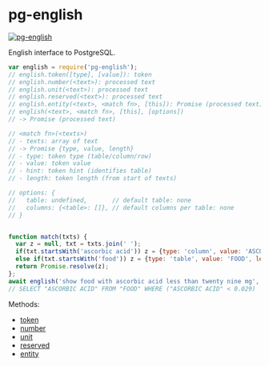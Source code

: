 # pg-english

[![pg-english](https://i.imgur.com/UN74CCi.jpg)](https://npmjs.com/package/pg-english)

English interface to PostgreSQL.

```javascript
var english = require('pg-english');
// english.token([type], [value]): token
// english.number(<text>): processed text
// english.unit(<text>): processed text
// english.reserved(<text>): processed text
// english.entity(<text>, <match fn>, [this]): Promise (processed text)
// english(<text>, <match fn>, [this], [options])
// -> Promise (processed text)

// <match fn>(<texts>)
// - texts: array of text
// -> Promise {type, value, length}
// - type: token type (table/column/row)
// - value: token value
// - hint: token hint (identifies table)
// - length: token length (from start of texts)

// options: {
//   table: undefined,       // default table: none
//   columns: {<table>: []}, // default columns per table: none
// }


function match(txts) {
  var z = null, txt = txts.join(' ');
  if(txt.startsWith('ascorbic acid')) z = {type: 'column', value: 'ASCORBIC ACID', length: 2};
  else if(txt.startsWith('food')) z = {type: 'table', value: 'FOOD', length: 1};
  return Promise.resolve(z);
};
await english('show food with ascorbic acid less than twenty nine mg', match);
// SELECT "ASCORBIC ACID" FROM "FOOD" WHERE ("ASCORBIC ACID" < 0.029)
```

Methods:
- [token](https://www.npmjs.com/package/@pg-english/token)
- [number](https://www.npmjs.com/package/@pg-english/number)
- [unit](https://www.npmjs.com/package/@pg-english/unit)
- [reserved](https://www.npmjs.com/package/@pg-english/reserved)
- [entity](https://www.npmjs.com/package/@pg-english/entity)
